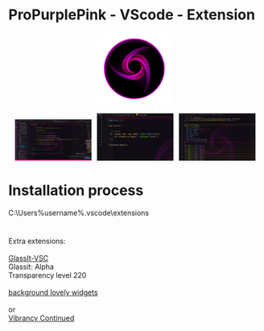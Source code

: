 # ProPurplePink - VScode - Extension

<p align="center"><a href="#"><img width="30%" alt="ProPurplePink" src="images/icon.png" /></a></p>

<p align="center"><img width="30%" src="images/html.png" /> &nbsp; <img width="30%" src="images/js.png" /> &nbsp; <img width="30%" src="images/scss.png" /></p>

# Installation process
C:\Users\%username%\.vscode\extensions


#
<p>
  Extra extensions:
  <br>
  <br><a href="https://marketplace.visualstudio.com/items?itemName=s-nlf-fh.glassit">GlassIt-VSC</a>
  <br>Glassit: Alpha
  <br>Transparency level 220
  <br>
  <br><a href="https://marketplace.visualstudio.com/items?itemName=aladdin.aladdin-chewan-plugin">background lovely widgets</a>
  <br>
  <br>or
  <br><a href="https://marketplace.visualstudio.com/items?itemName=illixion.vscode-vibrancy-continued">Vibrancy Continued</a>
</p>
